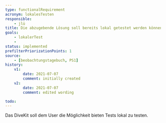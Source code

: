 ```yaml
---
type: functionalRequirement
acronym: lokalesTesten
responsible: 
    - jlü
title: Die abzugebende Lösung soll bereits lokal getestet werden können
goals: 
    - lokalerTest
    -
status: implemented
prefilterPriorizationPoints: 1
source:
    - [beobachtungstagebuch, PS1]
history:
    v1:
        date: 2021-07-07
        comment: initially created
    v2:
        date: 2021-07-07
        comment: edited wording

todo: 
---
```


Das DiveKit soll dem User die Möglichkeit bieten Tests lokal zu testen.

